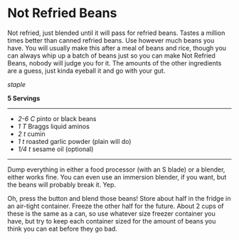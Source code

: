 # Not Refried Beans

Not refried, just blended until it will pass for refried beans. Tastes a
million times better than canned refried beans. Use however much beans you have.
You will usually make this after a meal of beans and rice, though you can 
always whip up a batch of beans just so you can make Not Refried Beans, nobody 
will judge you for it. The amounts of the other ingredients are a guess, just 
kinda eyeball it and go with your gut.

*staple*

**5 Servings**

---

- *2-6 C* pinto or black beans
- *1 T* Braggs liquid aminos
- *2 t* cumin
- *1 t* roasted garlic powder (plain will do)
- *1/4 t* sesame oil (optional)

---

Dump everything in either a food processor (with an S blade) or a blender,
either works fine. You can even use an immersion blender, if you want, but
the beans will probably break it. Yep.

Oh, press the button and blend those beans! Store about half in the fridge in
an air-tight container. Freeze the other half for the future. About 2 cups of
these is the same as a can, so use whatever size freezer container you have,
but try to keep each container sized for the amount of beans you think you
can eat before they go bad.
